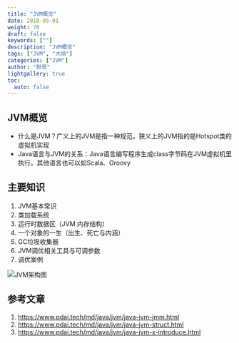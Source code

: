 ```yaml
---
title: "JVM概览"  
date: 2018-05-01
weight: 70  
draft: false  
keywords: [""]  
description: "JVM概览"  
tags: ["JVM", "大纲"]
categories: ["JVM"]  
author: "默哥"  
lightgallery: true
toc:
  auto: false
---
```


## JVM概览
* 什么是JVM？广义上的JVM是指一种规范，狭义上的JVM指的是Hotspot类的虚拟机实现
* Java语言与JVM的关系：Java语言编写程序生成class字节码在JVM虚拟机里执行。其他语言也可以如Scala、Groovy
## 主要知识
1. JVM基本常识
2. 类加载系统
3. 运行时数据区（JVM 内存结构）
4. 一个对象的一生（出生、死亡与内涵）
5. GC垃圾收集器
6. JVM调优相关工具与可调参数
7. 调优案例

![](/images/jvm/JVM_Arch.png "JVM架构图")

## 参考文章
1. https://www.pdai.tech/md/java/jvm/java-jvm-jmm.html
2. https://www.pdai.tech/md/java/jvm/java-jvm-struct.html
3. https://www.pdai.tech/md/java/jvm/java-jvm-x-introduce.html